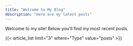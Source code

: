 ```yaml
---
title: "Welcome to My Blog"
description: "Here are my latest posts"
---
```


Welcome to my site! Below you'll find my most recent posts.

{{< article_list limit="3" where="Type" value="posts" >}}
